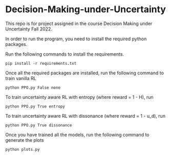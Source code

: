 # Decision-Making-under-Uncertainty
This repo is for project assigned in the course Decision Making under Uncertainty Fall 2022.

In order to run the program, you need to install the required python packages. 

Run the following commands to install the requirements.
```
pip install -r requirements.txt
```

Once all the required packages are installed, run the following command to train
vanilla RL

```
python PPO.py False none
```

To train uncertainty aware RL with entropy (where reward = 1 - H), run

```
python PPO.py True entropy
```

To train uncertainty aware RL with dissonance (where reward = 1 - u_d), run

```
python PPO.py True dissonance
```

Once you have trained all the models, run the following command to generate the 
plots

```
python plots.py
```